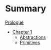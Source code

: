 # Summary
[Prologue](./prologue.md)
- [Chapter 1](./chapter_1.md)
    - [Abstractions](./ch1/abstractions.md)
    - [Primitives](./ch1/primitives.md)
